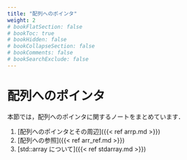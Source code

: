 ```yaml
---
title: "配列へのポインタ"
weight: 2
# bookFlatSection: false
# bookToc: true
# bookHidden: false
# bookCollapseSection: false
# bookComments: false
# bookSearchExclude: false
---
```


# 配列へのポインタ

本節では，配列へのポインタに関するノートをまとめています．

1. [配列へのポインタとその周辺]({{< ref arrp.md >}})
2. [配列への参照]({{< ref arr_ref.md >}})
3. [std::array について]({{< ref stdarray.md >}})
